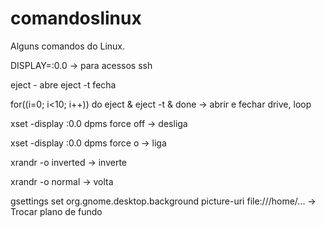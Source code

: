 # comandoslinux
Alguns comandos do Linux.

DISPLAY=:0.0  -> para acessos ssh

eject - abre
eject -t fecha

for((i=0; i<10; i++)) do eject & eject -t & done -> abrir e fechar drive, loop

xset -display :0.0 dpms force off -> desliga

xset -display :0.0 dpms force o -> liga

xrandr -o inverted -> inverte

xrandr -o normal -> volta

gsettings set org.gnome.desktop.background picture-uri file:///home/... -> Trocar plano de fundo
